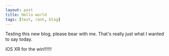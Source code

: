 ```yaml
---
layout: post
title: Hello world
tags: [test, rant, blog]
---
```


Testing this new blog, please bear with me. That's really just what I wanted to
say today.

IOS XR for the win!!!!!!
